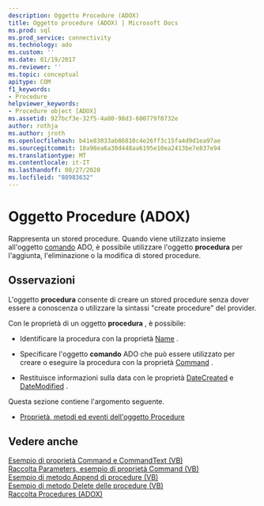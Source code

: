 ```yaml
---
description: Oggetto Procedure (ADOX)
title: Oggetto procedure (ADOX) | Microsoft Docs
ms.prod: sql
ms.prod_service: connectivity
ms.technology: ado
ms.custom: ''
ms.date: 01/19/2017
ms.reviewer: ''
ms.topic: conceptual
apitype: COM
f1_keywords:
- Procedure
helpviewer_keywords:
- Procedure object [ADOX]
ms.assetid: 927bcf3e-32f5-4a80-98d3-600779f0732e
author: rothja
ms.author: jroth
ms.openlocfilehash: b41e83033ab86810c4e26ff3c15fa4d9d1ea97ae
ms.sourcegitcommit: 18a98ea6a30d448aa6195e10ea2413be7e837e94
ms.translationtype: MT
ms.contentlocale: it-IT
ms.lasthandoff: 08/27/2020
ms.locfileid: "88983632"
---
```

# <a name="procedure-object-adox"></a>Oggetto Procedure (ADOX)
Rappresenta un stored procedure. Quando viene utilizzato insieme all'oggetto [comando](../ado-api/command-object-ado.md) ADO, è possibile utilizzare l'oggetto **procedura** per l'aggiunta, l'eliminazione o la modifica di stored procedure.  
  
## <a name="remarks"></a>Osservazioni  
 L'oggetto **procedura** consente di creare un stored procedure senza dover essere a conoscenza o utilizzare la sintassi "create procedure" del provider.  
  
 Con le proprietà di un oggetto **procedura** , è possibile:  
  
-   Identificare la procedura con la proprietà [Name](./name-property-adox.md) .  
  
-   Specificare l'oggetto **comando** ADO che può essere utilizzato per creare o eseguire la procedura con la proprietà [Command](./command-property-adox.md) .  
  
-   Restituisce informazioni sulla data con le proprietà [DateCreated](./datecreated-property-adox.md) e [DateModified](./datemodified-property-adox.md) .  
  
 Questa sezione contiene l'argomento seguente.  
  
-   [Proprietà, metodi ed eventi dell'oggetto Procedure](./procedure-object-properties-methods-and-events.md)  
  
## <a name="see-also"></a>Vedere anche  
 [Esempio di proprietà Command e CommandText (VB)](./command-and-commandtext-properties-example-vb.md)   
 [Raccolta Parameters, esempio di proprietà Command (VB)](./parameters-collection-command-property-example-vb.md)   
 [Esempio di metodo Append di procedure (VB)](./procedures-append-method-example-vb.md)   
 [Esempio di metodo Delete delle procedure (VB)](./procedures-delete-method-example-vb.md)   
 [Raccolta Procedures (ADOX)](./procedures-collection-adox.md)